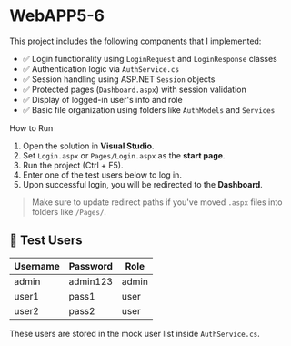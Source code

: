 # WebAPP5-6
This project includes the following components that I implemented:

- ✅ Login functionality using `LoginRequest` and `LoginResponse` classes
- ✅ Authentication logic via `AuthService.cs`
- ✅ Session handling using ASP.NET `Session` objects
- ✅ Protected pages (`Dashboard.aspx`) with session validation
- ✅ Display of logged-in user's info and role
- ✅ Basic file organization using folders like `AuthModels` and `Services`

 How to Run
1. Open the solution in **Visual Studio**.
2. Set `Login.aspx` or `Pages/Login.aspx` as the **start page**.
3. Run the project (Ctrl + F5).
4. Enter one of the test users below to log in.
5. Upon successful login, you will be redirected to the **Dashboard**.

>  Make sure to update redirect paths if you've moved `.aspx` files into folders like `/Pages/`.

## 🔐 Test Users

| Username | Password   | Role  |
|----------|------------|-------|
| admin    | admin123   | admin |
| user1    | pass1      | user  |
| user2    | pass2      | user  |

These users are stored in the mock user list inside `AuthService.cs`.
